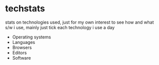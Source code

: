 # techstats
stats on technologies used, just for my own interest to see how and what s/w i use, mainly just tick each technology i use a day
- Operating systems
- Languages
- Browsers
- Editors
- Software
